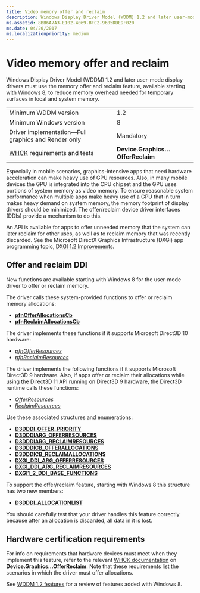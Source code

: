 ```yaml
---
title: Video memory offer and reclaim
description: Windows Display Driver Model (WDDM) 1.2 and later user-mode display drivers must use the memory offer and reclaim feature, available starting with Windows 8, to reduce memory overhead needed for temporary surfaces in local and system memory.
ms.assetid: 8BB6A7A3-E102-4069-BFC2-9605DDE9F020
ms.date: 04/20/2017
ms.localizationpriority: medium
---
```


# Video memory offer and reclaim


Windows Display Driver Model (WDDM) 1.2 and later user-mode display drivers must use the memory offer and reclaim feature, available starting with Windows 8, to reduce memory overhead needed for temporary surfaces in local and system memory.

|                                                                                   |                                  |
|-----------------------------------------------------------------------------------|----------------------------------|
| Minimum WDDM version                                                              | 1.2                              |
| Minimum Windows version                                                           | 8                                |
| Driver implementation—Full graphics and Render only                               | Mandatory                        |
| [WHCK](https://docs.microsoft.com/windows-hardware/test/hlk/windows-hardware-lab-kit) requirements and tests | **Device.Graphics…OfferReclaim** |

 

Especially in mobile scenarios, graphics-intensive apps that need hardware acceleration can make heavy use of GPU resources. Also, in many mobile devices the GPU is integrated into the CPU chipset and the GPU uses portions of system memory as video memory. To ensure reasonable system performance when multiple apps make heavy use of a GPU that in turn makes heavy demand on system memory, the memory footprint of display drivers should be minimized. The offer/reclaim device driver interfaces (DDIs) provide a mechanism to do this.

An API is available for apps to offer unneeded memory that the system can later reclaim for other uses, as well as to reclaim memory that was recently discarded. See the Microsoft DirectX Graphics Infrastructure (DXGI) app programming topic, [DXGI 1.2 Improvements](https://docs.microsoft.com/windows/desktop/direct3ddxgi/dxgi-1-2-improvements).

## <span id="Offer_and_reclaim_DDI"></span><span id="offer_and_reclaim_ddi"></span><span id="OFFER_AND_RECLAIM_DDI"></span>Offer and reclaim DDI


New functions are available starting with Windows 8 for the user-mode driver to offer or reclaim memory.

The driver calls these system-provided functions to offer or reclaim memory allocations:

-   [**pfnOfferAllocationsCb**](https://docs.microsoft.com/windows-hardware/drivers/ddi/d3dumddi/nc-d3dumddi-pfnd3dddi_offerallocationscb)
-   [**pfnReclaimAllocationsCb**](https://docs.microsoft.com/windows-hardware/drivers/ddi/d3dumddi/nc-d3dumddi-pfnd3dddi_reclaimallocationscb)

The driver implements these functions if it supports Microsoft Direct3D 10 hardware:

-   [*pfnOfferResources*](https://docs.microsoft.com/windows-hardware/drivers/ddi/d3dumddi/nc-d3dumddi-pfnd3dddi_offerresources)
-   [*pfnReclaimResources*](https://docs.microsoft.com/windows-hardware/drivers/ddi/dxgiddi/ns-dxgiddi-dxgi1_2_ddi_base_functions)

The driver implements the following functions if it supports Microsoft Direct3D 9 hardware. Also, if apps offer or reclaim their allocations while using the Direct3D 11 API running on Direct3D 9 hardware, the Direct3D runtime calls these functions:

-   [*OfferResources*](https://docs.microsoft.com/windows-hardware/drivers/ddi/d3dumddi/nc-d3dumddi-pfnd3dddi_offerresources)
-   [*ReclaimResources*](https://docs.microsoft.com/windows-hardware/drivers/ddi/d3dumddi/nc-d3dumddi-pfnd3dddi_reclaimresources)

Use these associated structures and enumerations:

-   [**D3DDDI\_OFFER\_PRIORITY**](https://docs.microsoft.com/windows-hardware/drivers/ddi/d3dukmdt/ne-d3dukmdt-_d3dddi_offer_priority)
-   [**D3DDDIARG\_OFFERRESOURCES**](https://docs.microsoft.com/windows-hardware/drivers/ddi/d3dumddi/ns-d3dumddi-_d3dddiarg_offerresources)
-   [**D3DDDIARG\_RECLAIMRESOURCES**](https://docs.microsoft.com/windows-hardware/drivers/ddi/d3dumddi/ns-d3dumddi-_d3dddiarg_reclaimresources)
-   [**D3DDDICB\_OFFERALLOCATIONS**](https://docs.microsoft.com/windows-hardware/drivers/ddi/d3dumddi/ns-d3dumddi-_d3dddicb_offerallocations)
-   [**D3DDDICB\_RECLAIMALLOCATIONS**](https://docs.microsoft.com/windows-hardware/drivers/ddi/d3dumddi/ns-d3dumddi-_d3dddicb_reclaimallocations)
-   [**DXGI\_DDI\_ARG\_OFFERRESOURCES**](https://docs.microsoft.com/windows-hardware/drivers/ddi/dxgiddi/ns-dxgiddi-_dxgi_ddi_arg_offerresources)
-   [**DXGI\_DDI\_ARG\_RECLAIMRESOURCES**](https://docs.microsoft.com/windows-hardware/drivers/ddi/dxgiddi/ns-dxgiddi-_dxgi_ddi_arg_reclaimresources)
-   [**DXGI1\_2\_DDI\_BASE\_FUNCTIONS**](https://docs.microsoft.com/windows-hardware/drivers/ddi/dxgiddi/ns-dxgiddi-dxgi1_2_ddi_base_functions)

To support the offer/reclaim feature, starting with Windows 8 this structure has two new members:

-   [**D3DDDI\_ALLOCATIONLIST**](https://docs.microsoft.com/windows-hardware/drivers/ddi/d3dukmdt/ns-d3dukmdt-_d3dddi_allocationlist)

You should carefully test that your driver handles this feature correctly because after an allocation is discarded, all data in it is lost.

## <span id="Hardware_certification_requirements"></span><span id="hardware_certification_requirements"></span><span id="HARDWARE_CERTIFICATION_REQUIREMENTS"></span>Hardware certification requirements


For info on requirements that hardware devices must meet when they implement this feature, refer to the relevant [WHCK documentation](https://docs.microsoft.com/windows-hardware/test/hlk/windows-hardware-lab-kit) on **Device.Graphics…OfferReclaim**. Note that these requirements list the scenarios in which the driver must offer allocations.

See [WDDM 1.2 features](wddm-v1-2-features.md) for a review of features added with Windows 8.

 

 





